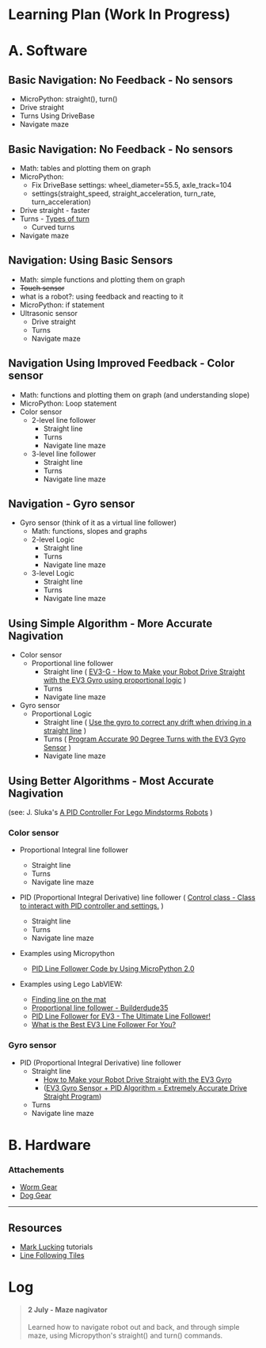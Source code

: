 # Learning Plan (Work In Progress)

# A. Software

## Basic Navigation: No Feedback - No sensors 
* MicroPython: straight(), turn()
* Drive straight
* Turns Using DriveBase
* Navigate maze

## Basic Navigation: No Feedback - No sensors 
* Math: tables and plotting them on graph
* MicroPython: 
  * Fix DriveBase settings: wheel_diameter=55.5, axle_track=104
  * settings(straight_speed, straight_acceleration, turn_rate, turn_acceleration)
* Drive straight - faster
* Turns - [Types of turn](https://www.youtube.com/watch?v=_1r6sVXjClU)
  * Curved turns
* Navigate maze

## Navigation: Using Basic Sensors
* Math: simple functions and plotting them on graph
* ~~Touch sensor~~
* what is a robot?: using feedback and reacting to it
* MicroPython: if statement
* Ultrasonic sensor
  * Drive straight
  * Turns
  * Navigate maze

## Navigation Using Improved Feedback - Color sensor
* Math:  functions and plotting them on graph (and understanding slope)
* MicroPython: Loop statement
* Color sensor
  * 2-level line follower
    * Straight line
    * Turns
    * Navigate line maze
  * 3-level line follower
    * Straight line
    * Turns
    * Navigate line maze

## Navigation - Gyro sensor
* Gyro sensor (think of it as a virtual line follower)
  * Math: functions, slopes and graphs
  * 2-level Logic
    * Straight line
    * Turns
    * Navigate line maze
  * 3-level Logic
    * Straight line
    * Turns
    * Navigate line maze

## Using Simple Algorithm - More Accurate Nagivation
* Color sensor
  * Proportional line follower
    * Straight line ( [EV3-G - How to Make your Robot Drive Straight with the EV3 Gyro using proportional logic](https://www.youtube.com/watch?v=qPE4YNsTad4) )
    * Turns
    * Navigate line maze    
* Gyro sensor
  * Proportional Logic
    * Straight line ( [Use the gyro to correct any drift when driving in a straight line](https://medium.com/@marklucking/micropython-tutorial-xii-15b1cf4d7a51) )
    * Turns ( [Program Accurate 90 Degree Turns with the EV3 Gyro Sensor](https://www.youtube.com/watch?v=8B1LwzkLKXs) )
    * Navigate line maze   
  
## Using Better Algorithms - Most Accurate Nagivation
(see: J. Sluka's [A PID Controller For Lego Mindstorms Robots](http://www.inpharmix.com/jps/PID_Controller_For_Lego_Mindstorms_Robots.html) )

### Color sensor
* Proportional Integral line follower
  * Straight line
  * Turns
  * Navigate line maze   
  
* PID (Proportional Integral Derivative) line follower 
( [Control class - Class to interact with PID controller and settings.](https://pybricks.github.io/ev3-micropython/motors.html) )
  * Straight line
  * Turns
  * Navigate line maze
    
* Examples using Micropython
    * [PID Line Follower Code by Using MicroPython 2.0](https://thecodingfun.com/2020/06/16/lego-mindstorms-ev3-pid-line-follower-code-by-using-micropython-2-0/)
    
* Examples using Lego LabVIEW: 
    * [Finding line on the mat](http://flltutorials.com/translations/en-us/RobotGame/FindingLines.pdf)
    * [Proportional line follower - Builderdude35](https://www.youtube.com/watch?v=uPFfevfpMxs)
    * [PID Line Follower for EV3 - The Ultimate Line Follower!](https://www.youtube.com/watch?v=AMBWV_HGYj4)
    * [What is the Best EV3 Line Follower For You?](https://www.youtube.com/watch?v=P50CE0xwhvo)

### Gyro sensor
  * PID (Proportional Integral Derivative) line follower 
    * Straight line 
      * [How to Make your Robot Drive Straight with the EV3 Gyro](https://www.youtube.com/watch?v=qPE4YNsTad4) 
      * ([EV3 Gyro Sensor + PID Algorithm = Extremely Accurate Drive Straight Program](https://www.youtube.com/watch?v=U-LdBQ-vBkg&t=140s))
    * Turns
    * Navigate line maze

# B. Hardware

### Attachements
* [Worm Gear](https://www.youtube.com/watch?v=TQ9hQ_ZXwmM)
* [Dog Gear](https://www.youtube.com/watch?v=NZbt3tnySyI)



-------------

## Resources    

* [Mark Lucking](https://medium.com/@marklucking/micropython-mix-9012b79e91f3?source=rss-------1) tutorials
* [Line Following Tiles](https://robotsquare.com/2012/11/28/line-following/)




# Log
> #### 2 July - Maze nagivator
> Learned how to navigate robot out and back, and through simple maze, using Micropython's straight() and turn() commands.
